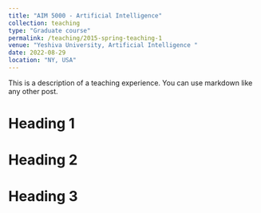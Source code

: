 ```yaml
---
title: "AIM 5000 - Artificial Intelligence"
collection: teaching
type: "Graduate course"
permalink: /teaching/2015-spring-teaching-1
venue: "Yeshiva University, Artificial Intelligence	"
date: 2022-08-29
location: "NY, USA"
---
```


This is a description of a teaching experience. You can use markdown like any other post.

Heading 1
======

Heading 2
======

Heading 3
======

